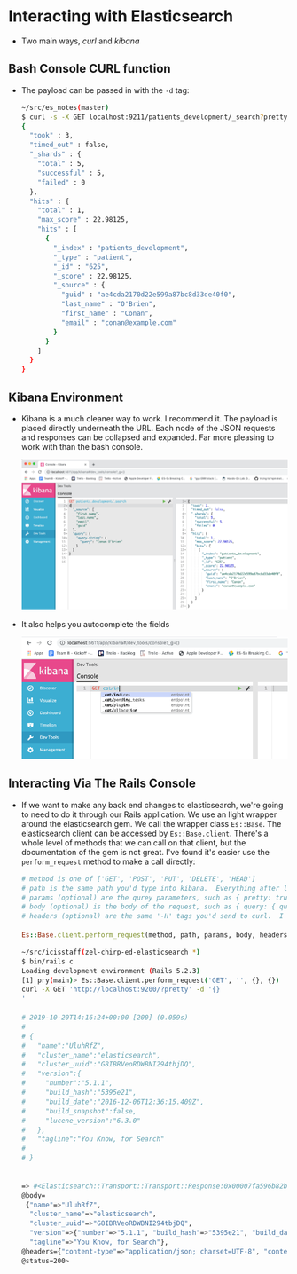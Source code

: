 # Interacting with Elasticsearch

- Two main ways, *curl* and *kibana*

## Bash Console CURL function
  - The payload can be passed in with the `-d` tag:

    ```bash
    ~/src/es_notes(master)
    $ curl -s -X GET localhost:9211/patients_development/_search?pretty -d "{ \"_source\": [\"first_name\", \"last_name\", \"email\", \"guid\"], \"query\": { \"query_string\": { \"query\": \"Conan O'Brien\" } } }"
    {
      "took" : 3,
      "timed_out" : false,
      "_shards" : {
        "total" : 5,
        "successful" : 5,
        "failed" : 0
      },
      "hits" : {
        "total" : 1,
        "max_score" : 22.98125,
        "hits" : [
          {
            "_index" : "patients_development",
            "_type" : "patient",
            "_id" : "625",
            "_score" : 22.98125,
            "_source" : {
              "guid" : "ae4cda2170d22e599a87bc8d33de40f0",
              "last_name" : "O'Brien",
              "first_name" : "Conan",
              "email" : "conan@example.com"
            }
          }
        ]
      }
    }
    ```

## Kibana Environment

  - Kibana is a much cleaner way to work.  I recommend it.  The payload is placed directly underneath the URL.  Each node of the JSON requests and responses can be collapsed and expanded.  Far more pleasing to work with than the bash console.

    ![pass payload into kibana, see results on the right of screen](../images/use_kibana_for_queries.gif)

  - It also helps you autocomplete the fields

    ![_cat indices autocomplete](../images/kibana-autocomplete-1.gif)

## Interacting Via The Rails Console

  - If we want to make any back end changes to elasticsearch, we're going to need to do it through our Rails application.  We use an light wrapper around the elasticsearch gem.  We call the wrapper class `Es::Base`.  The elasticsearch client can be accessed by `Es::Base.client`.  There's a whole level of methods that we can call on that client, but the documentation of the gem is not great.  I've found it's easier use the `perform_request` method to make a call directly:

    ```rb
    # method is one of ['GET', 'POST', 'PUT', 'DELETE', 'HEAD']
    # path is the same path you'd type into kibana.  Everything after localhost:9211/ and before the question mark in curl
    # params (optional) are the qurey parameters, such as { pretty: true }
    # body (optional) is the body of the request, such as { query: { query_string: { query: "Conan' O'Brien" } } }
    # headers (optional) are the same '-H' tags you'd send to curl.  I haven't needed them yet.

    Es::Base.client.perform_request(method, path, params, body, headers)
    ```

     ```sh
    ~/src/icisstaff(zel-chirp-ed-elasticsearch *)
    $ bin/rails c
    Loading development environment (Rails 5.2.3)
    [1] pry(main)> Es::Base.client.perform_request('GET', '', {}, {})
    curl -X GET 'http://localhost:9200/?pretty' -d '{}
    '

    # 2019-10-20T14:16:24+00:00 [200] (0.059s)
    #
    # {
    #   "name":"UluhRfZ",
    #   "cluster_name":"elasticsearch",
    #   "cluster_uuid":"G8IBRVeoRDWBNI294tbjDQ",
    #   "version":{
    #     "number":"5.1.1",
    #     "build_hash":"5395e21",
    #     "build_date":"2016-12-06T12:36:15.409Z",
    #     "build_snapshot":false,
    #     "lucene_version":"6.3.0"
    #   },
    #   "tagline":"You Know, for Search"
    #
    # }


    => #<Elasticsearch::Transport::Transport::Response:0x00007fa596b82b60
     @body=
      {"name"=>"UluhRfZ",
       "cluster_name"=>"elasticsearch",
       "cluster_uuid"=>"G8IBRVeoRDWBNI294tbjDQ",
       "version"=>{"number"=>"5.1.1", "build_hash"=>"5395e21", "build_date"=>"2016-12-06T12:36:15.409Z", "build_snapshot"=>false, "lucene_version"=>"6.3.0"},
       "tagline"=>"You Know, for Search"},
     @headers={"content-type"=>"application/json; charset=UTF-8", "content-encoding"=>"gzip", "transfer-encoding"=>"chunked"},
     @status=200>
    ```
